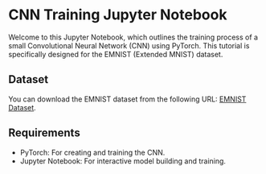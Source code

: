 # CNN Training Jupyter Notebook

Welcome to this Jupyter Notebook, which outlines the training process of a small Convolutional Neural Network (CNN) using PyTorch. This tutorial is specifically designed for the EMNIST (Extended MNIST) dataset. 

## Dataset 

You can download the EMNIST dataset from the following URL: [EMNIST Dataset](https://www.kaggle.com/datasets/crawford/emnist).

## Requirements

- PyTorch: For creating and training the CNN.
- Jupyter Notebook: For interactive model building and training.
